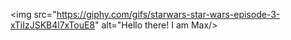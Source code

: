 <img src="https://giphy.com/gifs/starwars-star-wars-episode-3-xTiIzJSKB4l7xTouE8" alt="Hello there! I am Max/>
